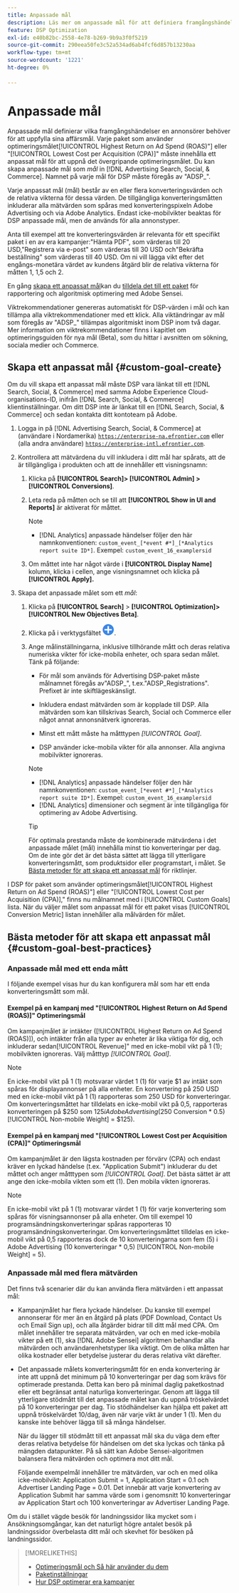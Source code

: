 ```yaml
---
title: Anpassade mål
description: Läs mer om anpassade mål för att definiera framgångshändelser i paket som är optimerade för det lägsta CPA eller högsta ROAS.
feature: DSP Optimization
exl-id: e40b82bc-2558-4e78-b269-9b9a3f0f5219
source-git-commit: 290eea50fe3c52a534ad6ab4fcf6d857b13230aa
workflow-type: tm+mt
source-wordcount: '1221'
ht-degree: 0%

---
```


# Anpassade mål

Anpassade mål definierar vilka framgångshändelser en annonsörer behöver för att uppfylla sina affärsmål. Varje paket som använder optimeringsmålet[!UICONTROL Highest Return on Ad Spend (ROAS)"] eller &quot;[!UICONTROL Lowest Cost per Acquisition (CPA)]&quot; måste innehålla ett anpassat mål för att uppnå det övergripande optimeringsmålet. Du kan skapa anpassade mål som *mål* in [!DNL Advertising Search, Social, & Commerce]. Namnet på varje mål för DSP måste föregås av &quot;ADSP_&quot;.

<!-- update image or omit it

![custom goals](/help/dsp/assets/objective-goals.png)
 -->

Varje anpassat mål (mål) består av en eller flera konverteringsvärden och de relativa vikterna för dessa värden. De tillgängliga konverteringsmåtten inkluderar alla mätvärden som spåras med konverteringspixeln Adobe Advertising och via Adobe Analytics. Endast icke-mobilvikter beaktas för DSP anpassade mål, men de används för alla annonstyper.

Anta till exempel att tre konverteringsvärden är relevanta för ett specifikt paket i en av era kampanjer:&quot;Hämta PDF&quot;, som värderas till 20 USD,&quot;Registrera via e-post&quot; som värderas till 30 USD och&quot;Bekräfta beställning&quot; som värderas till 40 USD. Om ni vill lägga vikt efter det engångs-monetära värdet av kundens åtgärd blir de relativa vikterna för måtten 1, 1,5 och 2.

En gång [skapa ett anpassat mål](#custom-goal-create)kan du [tilldela det till ett paket](/help/dsp/campaign-management/packages/package-settings.md) för rapportering och algoritmisk optimering med Adobe Sensei.

Viktrekommendationer genereras automatiskt för DSP-värden i mål och kan tillämpa alla viktrekommendationer med ett klick. Alla viktändringar av mål som föregås av &quot;ADSP_&quot; tillämpas algoritmiskt inom DSP inom två dagar. Mer information om viktrekommendationer finns i kapitlet om optimeringsguiden för nya mål (Beta), som du hittar i avsnitten om sökning, sociala medier och Commerce.

## Skapa ett anpassat mål {#custom-goal-create}

Om du vill skapa ett anpassat mål måste DSP vara länkat till ett [!DNL Search, Social, & Commerce] med samma Adobe Experience Cloud-organisations-ID, inifrån [!DNL Search, Social, & Commerce] klientinställningar. Om ditt DSP inte är länkat till en [!DNL Search, Social, & Commerce] och sedan kontakta ditt kontoteam på Adobe.

1. Logga in på [!DNL Advertising Search, Social, & Commerce] at (användare i Nordamerika) [`https://enterprise-na.efrontier.com`](https://enterprise-na.efrontier.com) eller (alla andra användare) [`https://enterprise-intl.efrontier.com`](https://enterprise-intl.efrontier.com).

1. Kontrollera att mätvärdena du vill inkludera i ditt mål har spårats, att de är tillgängliga i produkten och att de innehåller ett visningsnamn:

   1. Klicka på **[!UICONTROL Search]> [!UICONTROL Admin] >[!UICONTROL Conversions]**.

   1. Leta reda på måtten och se till att **[!UICONTROL Show in UI and Reports]** är aktiverat för måttet.

      >[!NOTE]
      >
      >* [!DNL Analytics] anpassade händelser följer den här namnkonventionen: `custom_event_[*event #*]_[*Analytics report suite ID*]`. Exempel: `custom_event_16_examplersid`

   1. Om måttet inte har något värde i **[!UICONTROL Display Name]** kolumn, klicka i cellen, ange visningsnamnet och klicka på **[!UICONTROL Apply].**

1. Skapa det anpassade målet som ett *mål*:

   1. Klicka på **[!UICONTROL Search]** > **[!UICONTROL Optimization]>[!UICONTROL New Objectives Beta]**.

   1. Klicka på i verktygsfältet ![Skapa](/help/dsp/assets/create-search-ui.png "Skapa").

   1. Ange målinställningarna, inklusive tillhörande mått och deras relativa numeriska vikter för icke-mobila enheter, och spara sedan målet. Tänk på följande:

      * För mål som används för Advertising DSP-paket måste målnamnet föregås av&quot;ADSP_&quot;, t.ex.&quot;ADSP_Registrations&quot;. Prefixet är inte skiftlägeskänsligt.

      * Inkludera endast mätvärden som är kopplade till DSP. Alla mätvärden som kan tillskrivas Search, Social och Commerce eller något annat annonsnätverk ignoreras.

      * Minst ett mått måste ha måtttypen *[!UICONTROL Goal]*.

      * DSP använder icke-mobila vikter för alla annonser. Alla angivna mobilvikter ignoreras.

      >[!NOTE]
      >
      >* [!DNL Analytics] anpassade händelser följer den här namnkonventionen: `custom_event_[*event #*]_[*Analytics report suite ID*]`. Exempel: `custom_event_16_examplersid`
      >* [!DNL Analytics] dimensioner och segment är inte tillgängliga för optimering av Adobe Advertising.

      >[!TIP]
      >
      >För optimala prestanda måste de kombinerade mätvärdena i det anpassade målet (mål) innehålla minst tio konverteringar per dag. Om de inte gör det är det bästa sättet att lägga till ytterligare konverteringsmått, som produktsidor eller programstart, i målet. Se [Bästa metoder för att skapa ett anpassat mål](#custom-goal-best-practices) för riktlinjer.

I DSP för paket som använder optimeringsmålet[!UICONTROL Highest Return on Ad Spend (ROAS)"] eller &quot;[!UICONTROL Lowest Cost per Acquisition (CPA)],&quot; finns nu målnamnet med i [!UICONTROL Custom Goals] lista. När du väljer målet som anpassat mål för ett paket visas [!UICONTROL Conversion Metric] listan innehåller alla målvärden för målet.

## Bästa metoder för att skapa ett anpassat mål {#custom-goal-best-practices}

### Anpassade mål med ett enda mått

I följande exempel visas hur du kan konfigurera mål som har ett enda konverteringsmått som mål.

#### Exempel på en kampanj med &quot;[!UICONTROL Highest Return on Ad Spend (ROAS)]&quot; Optimeringsmål

Om kampanjmålet är intäkter ([!UICONTROL Highest Return on Ad Spend (ROAS)]), och intäkter från alla typer av enheter är lika viktiga för dig, och inkluderar sedan[!UICONTROL Revenue]&quot; med en icke-mobil vikt på 1 (1); mobilvikten ignoreras. Välj måtttyp *[!UICONTROL Goal]*.

<!-- update image or delete 

![example of a ROAS custom goal with a single conversion metric](/help/dsp/assets/custom-goal-roas.png)

-->

>[!NOTE]
>
> En icke-mobil vikt på 1 (1) motsvarar värdet 1 (1) för varje $1 av intäkt som spåras för displayannonser på alla enheter. En konvertering på 250 USD med en icke-mobil vikt på 1 (1) rapporteras som 250 USD för konverteringar. Om konverteringsmåttet har tilldelats en icke-mobil vikt på 0,5, rapporteras konverteringen på $250 som $125 i Adobe Advertising ($250 Conversion * 0.5) [!UICONTROL Non-mobile Weight] = $125).

#### Exempel på en kampanj med &quot;[!UICONTROL Lowest Cost per Acquisition (CPA)]&quot; Optimeringsmål

Om kampanjmålet är den lägsta kostnaden per förvärv (CPA) och endast kräver en lyckad händelse (t.ex. &quot;Application Submit&quot;) inkluderar du det måttet och anger måtttypen som *[!UICONTROL Goal]*. Det bästa sättet är att ange den icke-mobila vikten som ett (1). Den mobila vikten ignoreras.

<!-- update image or delete 

![example of a CPA custom goal with a single conversion metric](/help/dsp/assets/custom-goal-roas.png)

-->

>[!NOTE]
>
> En icke-mobil vikt på 1 (1) motsvarar värdet 1 (1) för varje konvertering som spåras för visningsannonser på alla enheter. Om till exempel 10 programsändningskonverteringar spåras rapporteras 10 programsändningskonverteringar. Om konverteringsmåttet tilldelas en icke-mobil vikt på 0,5 rapporteras dock de 10 konverteringarna som fem (5) i Adobe Advertising (10 konverteringar * 0,5) [!UICONTROL Non-mobile Weight] = 5).

### Anpassade mål med flera mätvärden

Det finns två scenarier där du kan använda flera mätvärden i ett anpassat mål:

* Kampanjmålet har flera lyckade händelser. Du kanske till exempel annonserar för mer än en åtgärd på plats (PDF Download, Contact Us och Email Sign up), och alla åtgärder bidrar till ditt mål med CPA. Om målet innehåller tre separata mätvärden, var och en med icke-mobila vikter på ett (1), ska [!DNL Adobe Sensei] algoritmen behandlar alla mätvärden och användarenhetstyper lika viktigt. Om de olika måtten har olika kostnader eller betydelse justerar du deras relativa vikt därefter.

<!-- update image or delete it and adjust the wording above

   ![example of a custom goal with multiple metrics](/help/dsp/assets/custom-goal-multiple-properties.png)

-->

* Det anpassade målets konverteringsmått för en enda konvertering är inte att uppnå det minimum på 10 konverteringar per dag som krävs för optimerade prestanda. Detta kan bero på minimal daglig paketkostnad eller ett begränsat antal naturliga konverteringar. Genom att lägga till ytterligare stödmått till det anpassade målet kan du uppnå tröskelvärdet på 10 konverteringar per dag. Tio stödhändelser kan hjälpa ett paket att uppnå tröskelvärdet 10/dag, även när varje vikt är under 1 (1). Men du kanske inte behöver lägga till så många händelser.

  När du lägger till stödmått till ett anpassat mål ska du väga dem efter deras relativa betydelse för händelsen om det ska lyckas och tänka på mängden datapunkter. På så sätt kan Adobe Sensei-algoritmen balansera flera mätvärden och optimera mot ditt mål.

  Följande exempelmål innehåller tre mätvärden, var och en med olika icke-mobilvikt: Application Submit = 1, Application Start = 0.1 och Advertiser Landing Page = 0.01. Det innebär att varje konvertering av Application Submit har samma värde som i genomsnitt 10 konverteringar av Application Start och 100 konverteringar av Advertiser Landing Page.

<!-- update image or delete it and adjust the wording above

   ![example of a custom goal with multiple metrics](/help/dsp/assets/custom-goal-multiple-properties2.png)

-->

Om du i stället vägde besök för landningssidor lika mycket som i Ansökningsomgångar, kan det naturligt högre antalet besök på landningssidor överbelasta ditt mål och skevhet för besöken på landningssidor.<!--reword-->

>[!MORELIKETHIS]
>
>* [Optimeringsmål och Så här använder du dem](optimization-goals.md)
>* [Paketinställningar](/help/dsp/campaign-management/packages/package-settings.md)
> * [Hur DSP optimerar era kampanjer](optimization-how-dsp-optimizes-campaigns.md)
